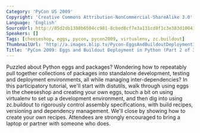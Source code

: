```yaml
---
Category: 'PyCon US 2009'
Copyright: 'Creative Commons Attribution-NonCommercial-ShareAlike 3.0'
Language: 'English'
SourceUrl: http://05d2db1380b6504cc981-8cbed8cf7e3a131cd8f1c3e383d10041.r93.cf2.rackcdn.com/pycon-us-2009/150_pycon-2009-eggs-and-buildout-deployment-in-python-part-2-of-3.mp4
Speakers: []
Tags: [cheeseshop, eggs, pycon, pycon2009, virtualenv, zc.buildout]
ThumbnailUrl: 'http://a.images.blip.tv/Pycon-EggsAndBuildoutDeploymentInPythonPart002487-443.jpg'
Title: 'PyCon 2009: Eggs and Buildout Deployment in Python (Part 2 of 3)'
---
```

  
Puzzled about Python eggs and packages? Wondering how to repeatably pull
together collections of packages into standalone development, testing and
deployment environments, all while managing inter-dependencies? In this
participatory tutorial, we'll start with distutils, walk through using eggs in
the cheeseshop and creating your own eggs, touch a bit on using virtualenv to
set up a development environment, and then dig into using zc.buildout to
rigorously control assembly specifications, with build recipes, versioning and
dependency management. We'll close by showing how to create your own recipes.
Attendees are strongly encouraged to bring a laptop or partner with someone
who does.
